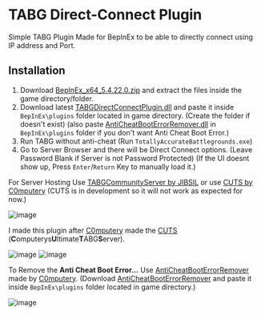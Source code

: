 # TABG Direct-Connect Plugin
Simple TABG Plugin Made for BepInEx to be able to directly connect using IP address and Port.

## Installation
1. Download [BepInEx_x64_5.4.22.0.zip](https://github.com/BepInEx/BepInEx/releases/download/v5.4.22/BepInEx_x64_5.4.22.0.zip) and extract the files inside the game directory/folder.
2. Download latest [TABGDirectConnectPlugin.dll](https://github.com/JunaidIRF/tabg-direct-connect-plugin/releases/latest) and paste it inside `BepInEx\plugins` folder located in game directory. (Create the folder if doesn't exist) (also paste [AntiCheatBootErrorRemover.dll](https://cdn.discordapp.com/attachments/846254457858949140/1213783213021990952/AntiCheatBootErrorRemover.dll) in `BepInEx\plugins` folder if you don't want Anti Cheat Boot Error.)
3. Run TABG without anti-cheat (Run `TotallyAccurateBattlegrounds.exe`)
4. Go to Server Browser and there will be Direct Connect options. (Leave Password Blank if Server is not Password Protected) (If the UI doesnt show up, Press `Enter`/`Return` Key to manually load it.)

For Server Hosting Use [TABGCommunityServer by JIBSIL](https://github.com/JIBSIL/TABGCommunityServer) or use [CUTS by C0mputery](https://github.com/C0mputery/ComputerysUltimateTABGServer) (CUTS is in development so it will not work as expected for now.)

![image](https://github.com/JunaidIRF/tabg-direct-connect-plugin/assets/61500818/4a2ff3fa-52eb-489b-abd5-150b2b55d1ca)

I made this plugin after [C0mputery](https://github.com/C0mputery) made the [CUTS](https://github.com/C0mputery/ComputerysUltimateTABGServer) (**C**omputerys**U**ltimate**T**ABG**S**erver).

![image](https://github.com/JunaidIRF/tabg-direct-connect-plugin/assets/61500818/6e74d74a-2243-41c9-a5b3-b8abc20ff2bf)
![image](https://github.com/JunaidIRF/TABG-DirectConnect-Plugin/assets/61500818/7abbdd3b-10da-49aa-ab63-ebf4a28d0c81)

To Remove the **Anti Cheat Boot Error...** Use [AntiCheatBootErrorRemover](https://github.com/C0mputery/AntiCheatBootErrorRemover) made by [C0mputery](https://github.com/C0mputery). (Download [AntiCheatBootErrorRemover](https://cdn.discordapp.com/attachments/847415245362167808/1186172116945608714/AntiCheatBootErrorRemover.dll) and paste it inside `BepInEx\plugins` folder located in game directory.)

![image](https://github.com/JunaidIRF/tabg-direct-connect-plugin/assets/61500818/2f1dc18d-7a24-4fc6-b33e-cfda38f28e38)
